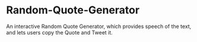 # Random-Quote-Generator
An interactive Random Quote Generator, which provides speech of the text, and lets users copy the Quote and Tweet it.

